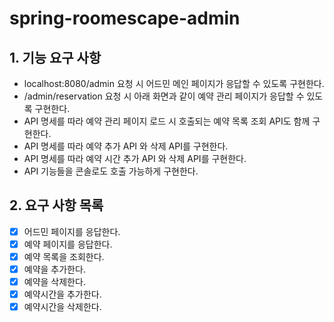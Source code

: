 # spring-roomescape-admin

## 1. 기능 요구 사항

- localhost:8080/admin 요청 시 어드민 메인 페이지가 응답할 수 있도록 구현한다.
- /admin/reservation 요청 시 아래 화면과 같이 예약 관리 페이지가 응답할 수 있도록 구현한다.
- API 명세를 따라 예약 관리 페이지 로드 시 호출되는 예약 목록 조회 API도 함께 구현한다.
- API 명세를 따라 예약 추가 API 와 삭제 API를 구현한다.
- API 명세를 따라 예약 시간 추가 API 와 삭제 API를 구현한다.
- API 기능들을 콘솔로도 호출 가능하게 구현한다.

## 2. 요구 사항 목록

- [x] 어드민 페이지를 응답한다.
- [x] 예약 페이지를 응답한다.
- [x] 예약 목록을 조회한다.
- [x] 예약을 추가한다.
- [x] 예약을 삭제한다.
- [x] 예약시간을 추가한다.
- [x] 예약시간을 삭제한다.
